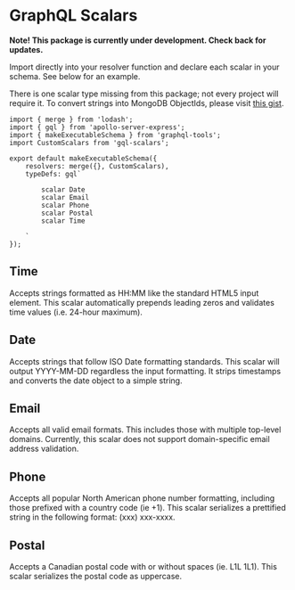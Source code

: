 # GraphQL Scalars

__Note! This package is currently under development. Check back for updates.__

Import directly into your resolver function and declare each scalar in your schema. See below for an example.

There is one scalar type missing from this package; not every project will require it. To convert strings into MongoDB ObjectIds, please visit [this gist](https://gist.github.com/MikeIbberson/557ebdddea51d246a5cfc24557268741).

```
import { merge } from 'lodash';
import { gql } from 'apollo-server-express';
import { makeExecutableSchema } from 'graphql-tools';
import CustomScalars from 'gql-scalars';

export default makeExecutableSchema({
    resolvers: merge({}, CustomScalars),
    typeDefs: gql`
    
        scalar Date
        scalar Email
        scalar Phone
        scalar Postal
        scalar Time 

    `
});

```

## Time

Accepts strings formatted as HH:MM like the standard HTML5 input element. This scalar automatically prepends leading zeros and validates time values (i.e. 24-hour maximum).

## Date 

Accepts strings that follow ISO Date formatting standards. This scalar will output YYYY-MM-DD regardless the input formatting. It strips timestamps and converts the date object to a simple string.

## Email

Accepts all valid email formats. This includes those with multiple top-level domains. Currently, this scalar does not support domain-specific email address validation.

## Phone 

Accepts all popular North American phone number formatting, including those prefixed with a country code (ie +1). This scalar serializes a prettified string in the following format: (xxx) xxx-xxxx.

## Postal 
Accepts a Canadian postal code with or without spaces (ie. L1L 1L1). This scalar serializes the postal code as uppercase.